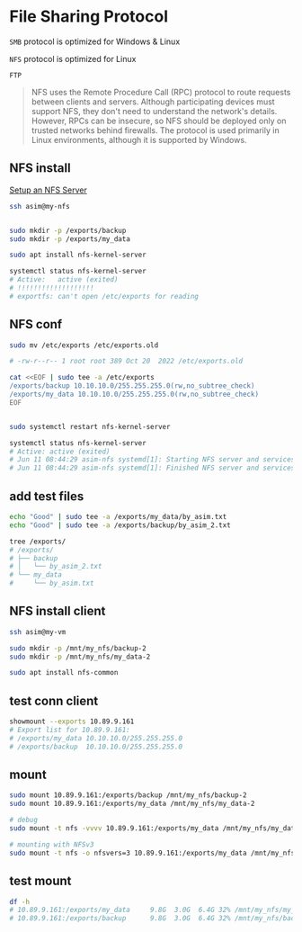 # File Sharing Protocol
`SMB` protocol is optimized for Windows & Linux

`NFS` protocol is optimized for Linux

`FTP` 

> NFS uses the Remote Procedure Call (RPC) protocol to route requests between 
> clients and servers. Although participating devices must support NFS, they 
> don't need to understand the network's details. However, RPCs can be insecure, 
> so NFS should be deployed only on trusted networks behind firewalls. The 
> protocol is used primarily in Linux environments, although it is 
> supported by Windows.
 

## NFS install
[Setup an NFS Server](https://www.youtube.com/watch?v=Na_jKeVWzrc)
```bash
ssh asim@my-nfs


sudo mkdir -p /exports/backup
sudo mkdir -p /exports/my_data

sudo apt install nfs-kernel-server

systemctl status nfs-kernel-server
# Active:   active (exited)
# !!!!!!!!!!!!!!!!!!!
# exportfs: can't open /etc/exports for reading
```


## NFS conf
```bash
sudo mv /etc/exports /etc/exports.old

# -rw-r--r-- 1 root root 389 Oct 20  2022 /etc/exports.old

cat <<EOF | sudo tee -a /etc/exports
/exports/backup 10.10.10.0/255.255.255.0(rw,no_subtree_check)
/exports/my_data 10.10.10.0/255.255.255.0(rw,no_subtree_check)
EOF


sudo systemctl restart nfs-kernel-server

systemctl status nfs-kernel-server
# Active: active (exited)
# Jun 11 08:44:29 asim-nfs systemd[1]: Starting NFS server and services...
# Jun 11 08:44:29 asim-nfs systemd[1]: Finished NFS server and services.
```


## add test files
```bash
echo "Good" | sudo tee -a /exports/my_data/by_asim.txt
echo "Good" | sudo tee -a /exports/backup/by_asim_2.txt

tree /exports/
# /exports/
# ├── backup
# │   └── by_asim_2.txt
# └── my_data
#     └── by_asim.txt
```


## NFS install client
```bash
ssh asim@my-vm

sudo mkdir -p /mnt/my_nfs/backup-2
sudo mkdir -p /mnt/my_nfs/my_data-2

sudo apt install nfs-common
```


## test conn client
```bash
showmount --exports 10.89.9.161
# Export list for 10.89.9.161:
# /exports/my_data 10.10.10.0/255.255.255.0
# /exports/backup  10.10.10.0/255.255.255.0
```


## mount
```bash
sudo mount 10.89.9.161:/exports/backup /mnt/my_nfs/backup-2
sudo mount 10.89.9.161:/exports/my_data /mnt/my_nfs/my_data-2

# debug
sudo mount -t nfs -vvvv 10.89.9.161:/exports/my_data /mnt/my_nfs/my_data-2

# mounting with NFSv3
sudo mount -t nfs -o nfsvers=3 10.89.9.161:/exports/my_data /mnt/my_nfs/my_data-2
```


## test mount
```bash
df -h
# 10.89.9.161:/exports/my_data     9.8G  3.0G  6.4G 32% /mnt/my_nfs/my_data-2
# 10.89.9.161:/exports/backup      9.8G  3.0G  6.4G 32% /mnt/my_nfs/backup-2
```
